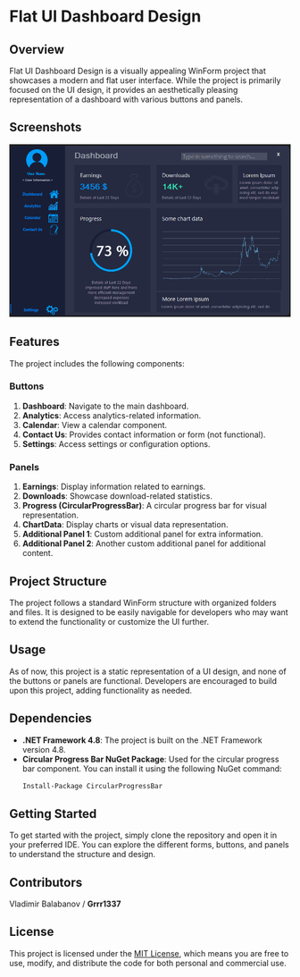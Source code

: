 # Flat UI Dashboard Design

## Overview
Flat UI Dashboard Design is a visually appealing WinForm project that showcases a modern and flat user interface. While the project is primarily focused on the UI design, it provides an aesthetically pleasing representation of a dashboard with various buttons and panels.

## Screenshots
![Application Screenshot](SS.bmp)


## Features
The project includes the following components:

### Buttons
1. **Dashboard**: Navigate to the main dashboard.
2. **Analytics**: Access analytics-related information.
3. **Calendar**: View a calendar component.
4. **Contact Us**: Provides contact information or form (not functional).
5. **Settings**: Access settings or configuration options.

### Panels
1. **Earnings**: Display information related to earnings.
2. **Downloads**: Showcase download-related statistics.
3. **Progress (CircularProgressBar)**: A circular progress bar for visual representation.
4. **ChartData**: Display charts or visual data representation.
5. **Additional Panel 1**: Custom additional panel for extra information.
6. **Additional Panel 2**: Another custom additional panel for additional content.

## Project Structure
The project follows a standard WinForm structure with organized folders and files. It is designed to be easily navigable for developers who may want to extend the functionality or customize the UI further.

## Usage
As of now, this project is a static representation of a UI design, and none of the buttons or panels are functional. Developers are encouraged to build upon this project, adding functionality as needed.

## Dependencies
- **.NET Framework 4.8**: The project is built on the .NET Framework version 4.8.
- **Circular Progress Bar NuGet Package**: Used for the circular progress bar component. You can install it using the following NuGet command:
    ```bash
    Install-Package CircularProgressBar
    ```

## Getting Started
To get started with the project, simply clone the repository and open it in your preferred IDE. You can explore the different forms, buttons, and panels to understand the structure and design.

## Contributors
Vladimir Balabanov / **Grrr1337**

## License
This project is licensed under the [MIT License](LICENSE), which means you are free to use, modify, and distribute the code for both personal and commercial use.